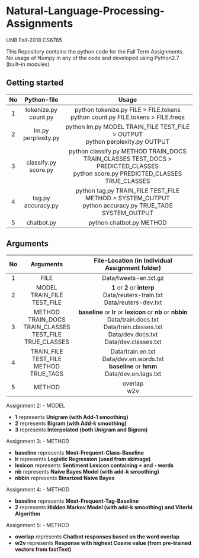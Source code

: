 # Natural-Language-Processing-Assignments
UNB Fall-2018 CS6765

This Repository contains the python code for the Fall Term Assignments.  
No usage of Numpy in any of the code and developed using Python2.7 (built-in modules)

## Getting started

| No  | Python-file  | Usage
|:-:|:-:|:-:|
| 1  | tokenize.py<br> count.py  | python tokenize.py FILE > FILE.tokens<br> python count.py FILE.tokens > FILE.freqs      
| 2 |  lm.py<br>perplexity.py |  python lm.py MODEL TRAIN_FILE TEST_FILE > OUTPUT<br>python perplexity.py OUTPUT
| 3 | classify.py<br>score.py  | python classify.py METHOD TRAIN_DOCS TRAIN_CLASSES TEST_DOCS > PREDICTED_CLASSES<br> python score.py PREDICTED_CLASSES TRUE_CLASSES
| 4 | tag.py<br>accuracy.py  | python tag.py TRAIN_FILE TEST_FILE METHOD > SYSTEM_OUTPUT<br>python accuracy.py TRUE_TAGS SYSTEM_OUTPUT
| 5 | chatbot.py |  python chatbot.py METHOD  

## Arguments

| No  | Arguments  | File-Location (in Individual Assignment folder)
|:-:|:-:|:-:|
| 1  | FILE | Data/tweets-en.txt.gz      
| 2 |  MODEL<br>TRAIN_FILE<br>TEST_FILE |  <b>1</b> or <b>2</b> or <b>interp</b><br>Data/reuters-train.txt<br>Data/reuters-dev.txt
| 3 | METHOD<br>TRAIN_DOCS<br>TRAIN_CLASSES<br>TEST_FILE<br>TRUE_CLASSES  | <b>baseline</b> or <b>lr</b> or <b>lexicon</b> or <b>nb</b> or <b>nbbin</b><br>Data/train.docs.txt<br>Data/train.classes.txt<br>Data/dev.docs.txt<br>Data/dev.classes.txt
| 4 | TRAIN_FILE<br>TEST_FILE<br>METHOD<br>TRUE_TAGS  |Data/train.en.txt<br>Data/dev.en.words.txt<br><b>baseline</b> or <b>hmm</b><br>Data/dev.en.tags.txt
| 5 | METHOD |  overlap<br>w2v

Assignment 2: - 
MODEL  
* <b>1</b> represents <b>Unigram (with Add-1 smoothing)</b>
* <b>2</b> represents <b>Bigram (with Add-k smoothing)</b>
* <b>3</b> represents <b>Interpolated (both Unigram and Bigram)</b>

Assignment 3: - 
METHOD  
* <b>baseline</b> represents <b>Most-Frequent-Class-Baseline</b>
* <b>lr</b> represents <b>Logistic Regression (used from skimage)</b>
* <b>lexicon</b> represents <b>Sentiment Lexicon containing + and - words</b>
* <b>nb</b> represents <b>Naive Bayes Model (with add-k smoothing)</b>
* <b>nbbin</b> represents <b>Binarized Naive Bayes</b>

Assignment 4: - 
METHOD 
* <b>baseline</b> represents <b>Most-Frequent-Tag-Baseline</b>
* <b>2</b> represents <b>Hidden Markov Model (with add-k smoothing) and Viterbi Algorithm</b>

Assignment 5: - 
METHOD  
* <b>overlap</b> represents <b>Chatbot responses based on the word overlap</b>
* <b>w2v</b> represents <b>Response with highest Cosine value (from pre-trained vectors from fastText)</b>
